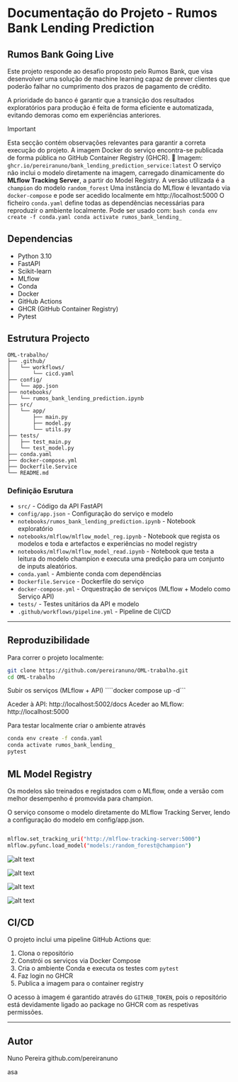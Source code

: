 # Documentação do Projeto - Rumos Bank Lending Prediction


## Rumos Bank Going Live
Este projeto responde ao desafio proposto pelo Rumos Bank, que visa desenvolver uma solução de machine learning capaz de prever clientes que poderão falhar no cumprimento dos prazos de pagamento de crédito.

A prioridade do banco é garantir que a transição dos resultados exploratórios para produção é feita de forma eficiente e automatizada, evitando demoras como em experiências anteriores.


> [!IMPORTANT]
> Esta secção contém observações relevantes para garantir a correta execução do projeto.
> A imagem Docker do serviço encontra-se publicada de forma pública no GitHub Container Registry (GHCR).
> 🔗 Imagem: `ghcr.io/pereiranuno/bank_lending_prediction_service:latest`
> O serviço não inclui o modelo diretamente na imagem, carregado dinamicamente do **MLflow Tracking Server**, a partir do Model Registry. A versão utilizada é a `champion` do modelo `random_forest`
> Uma instância do MLflow é levantado via `docker-compose` e pode ser acedido localmente em http://localhost:5000
> O ficheiro `conda.yaml` define todas as dependências necessárias para reproduzir o ambiente localmente.
> Pode ser usado com:
    ```bash
    conda env create -f conda.yaml
    conda activate rumos_bank_lending_
    ```



## Dependencias
- Python 3.10
- FastAPI
- Scikit-learn
- MLflow
- Conda
- Docker
- GitHub Actions
- GHCR (GitHub Container Registry)
- Pytest

## Estrutura Projecto
```plaintext
OML-trabalho/
├── .github/
│   └── workflows/
│       └── cicd.yaml
├── config/
│   └── app.json
├── notebooks/
│   └── rumos_bank_lending_prediction.ipynb
├── src/
│   └── app/
│       ├── main.py
│       ├── model.py
│       └── utils.py
├── tests/
│   ├── test_main.py
│   └── test_model.py
├── conda.yaml
├── docker-compose.yml
├── Dockerfile.Service
└── README.md
```

### Definição Esrutura

- `src/` - Código da API FastAPI
- `config/app.json` - Configuração do serviço e modelo
- `notebooks/rumos_bank_lending_prediction.ipynb` - Notebook exploratório
- `notebooks/mlflow/mlflow_model_reg.ipynb` - Notebook que regista os modelos e toda e artefactos e experiências no model registry
- `notebooks/mlflow/mlflow_model_read.ipynb` - Notebook que testa a leitura do modelo champion e executa uma predição para um conjunto de inputs aleatórios.
- `conda.yaml` - Ambiente conda com dependências
- `Dockerfile.Service` - Dockerfile do serviço
- `docker-compose.yml` - Orquestração de serviços (MLflow + Modelo como Serviço API)
- `tests/` - Testes unitários da API e modelo
- `.github/workflows/pipeline.yml` - Pipeline de CI/CD

---


## Reproduzibilidade

Para correr o projeto localmente:

```bash
git clone https://github.com/pereiranuno/OML-trabalho.git
cd OML-trabalho
```
Subir os serviços (MLflow + API)
````docker compose up -d```

Aceder à API: http://localhost:5002/docs
Aceder ao MLflow: http://localhost:5000

Para testar localmente criar o ambiente através
```bash
conda env create -f conda.yaml
conda activate rumos_bank_lending_
pytest
```


## ML Model Registry

Os modelos são treinados e registados com o MLflow, onde a versão com melhor desempenho é promovida para champion.

O serviço consome o modelo diretamente do MLflow Tracking Server, lendo a configuração do modelo em config/app.json.

```bash

mlflow.set_tracking_uri("http://mlflow-tracking-server:5000")
mlflow.pyfunc.load_model("models:/random_forest@champion")
```

![alt text](utils/pics/experiments.png)

![alt text](utils/pics/compare1.png)

![alt text](utils/pics/compare2.png)

![alt text](utils/pics/compare3.png)


## CI/CD

O projeto inclui uma pipeline GitHub Actions que:

1. Clona o repositório
2. Constrói os serviços via Docker Compose
3. Cria o ambiente Conda e executa os testes com `pytest`
4. Faz login no GHCR
5. Publica a imagem para o container registry

O acesso à imagem é garantido através do `GITHUB_TOKEN`, pois o repositório está devidamente ligado ao package no GHCR com as respetivas permissões.

---


## Autor
Nuno Pereira
github.com/pereiranuno


asa




